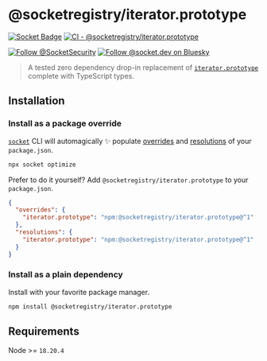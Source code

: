 # @socketregistry/iterator.prototype

[![Socket Badge](https://socket.dev/api/badge/npm/package/@socketregistry/iterator.prototype)](https://socket.dev/npm/package/@socketregistry/iterator.prototype)
[![CI - @socketregistry/iterator.prototype](https://github.com/SocketDev/socket-registry/actions/workflows/ci.yml/badge.svg)](https://github.com/SocketDev/socket-registry/actions/workflows/ci.yml)

[![Follow @SocketSecurity](https://img.shields.io/twitter/follow/SocketSecurity?style=social)](https://twitter.com/SocketSecurity)
[![Follow @socket.dev on Bluesky](https://img.shields.io/badge/Follow-@socket.dev-1DA1F2?style=social&logo=bluesky)](https://bsky.app/profile/socket.dev)

> A tested zero dependency drop-in replacement of
> [`iterator.prototype`](https://socket.dev/npm/package/iterator.prototype)
> complete with TypeScript types.

## Installation

### Install as a package override

[`socket`](https://socket.dev/npm/package/socket) CLI will automagically ✨
populate
[overrides](https://docs.npmjs.com/cli/v9/configuring-npm/package-json#overrides)
and [resolutions](https://yarnpkg.com/configuration/manifest#resolutions) of
your `package.json`.

```sh
npx socket optimize
```

Prefer to do it yourself? Add `@socketregistry/iterator.prototype` to your
`package.json`.

```json
{
  "overrides": {
    "iterator.prototype": "npm:@socketregistry/iterator.prototype@^1"
  },
  "resolutions": {
    "iterator.prototype": "npm:@socketregistry/iterator.prototype@^1"
  }
}
```

### Install as a plain dependency

Install with your favorite package manager.

```sh
npm install @socketregistry/iterator.prototype
```

## Requirements

Node >= `18.20.4`
